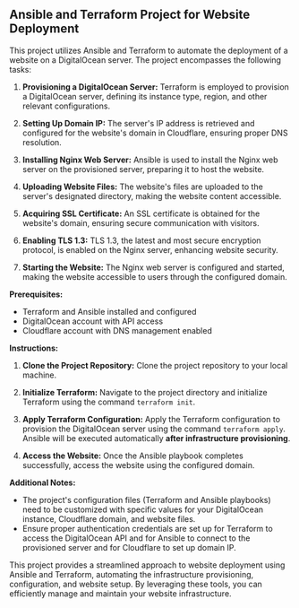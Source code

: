 
## Ansible and Terraform Project for Website Deployment

This project utilizes Ansible and Terraform to automate the deployment of a website on a DigitalOcean server. The project encompasses the following tasks:

1.  **Provisioning a DigitalOcean Server:** Terraform is employed to provision a DigitalOcean server, defining its instance type, region, and other relevant configurations.
    
2.  **Setting Up Domain IP:** The server's IP address is retrieved and configured for the website's domain in Cloudflare, ensuring proper DNS resolution.
    
3.  **Installing Nginx Web Server:** Ansible is used to install the Nginx web server on the provisioned server, preparing it to host the website.
    
4.  **Uploading Website Files:** The website's files are uploaded to the server's designated directory, making the website content accessible.
    
5.  **Acquiring SSL Certificate:** An SSL certificate is obtained for the website's domain, ensuring secure communication with visitors.
    
6.  **Enabling TLS 1.3:** TLS 1.3, the latest and most secure encryption protocol, is enabled on the Nginx server, enhancing website security.
    
7.  **Starting the Website:** The Nginx web server is configured and started, making the website accessible to users through the configured domain.
    

**Prerequisites:**

-   Terraform and Ansible installed and configured
-   DigitalOcean account with API access
-   Cloudflare account with DNS management enabled

**Instructions:**

1.  **Clone the Project Repository:** Clone the project repository to your local machine.
    
2.  **Initialize Terraform:** Navigate to the project directory and initialize Terraform using the command `terraform init`.
    
3.  **Apply Terraform Configuration:** Apply the Terraform configuration to provision the DigitalOcean server using the command `terraform apply`. Ansible will be executed automatically **after infrastructure provisioning**.
    
4.  **Access the Website:** Once the Ansible playbook completes successfully, access the website using the configured domain.
    

**Additional Notes:**

-   The project's configuration files (Terraform and Ansible playbooks) need to be customized with specific values for your DigitalOcean instance, Cloudflare domain, and website files.
-   Ensure proper authentication credentials are set up for Terraform to access the DigitalOcean API and for Ansible to connect to the provisioned server and for Cloudflare to set up domain IP.

This project provides a streamlined approach to website deployment using Ansible and Terraform, automating the infrastructure provisioning, configuration, and website setup. By leveraging these tools, you can efficiently manage and maintain your website infrastructure.

